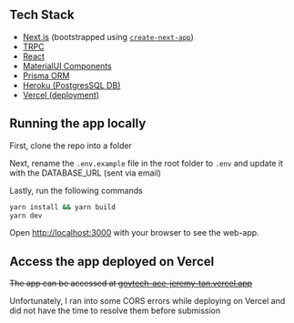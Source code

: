 ## Tech Stack
* [Next.js](https://nextjs.org/) (bootstrapped using [`create-next-app`](https://github.com/vercel/next.js/tree/canary/packages/create-next-app))
* [TRPC](https://trpc.io/)
* [React](https://reactjs.org/)
* [MaterialUI Components](https://mui.com/)
* [Prisma ORM](https://www.prisma.io/)
* [Heroku (PostgresSQL DB)](https://www.heroku.com/)
* [Vercel (deployment)](https://www.vercel.com/)

## Running the app locally

First, clone the repo into a folder

Next, rename the `.env.example` file in the root folder to `.env` and update it with the DATABASE_URL (sent via email)

Lastly, run the following commands

```bash
yarn install && yarn build
yarn dev
```

Open [http://localhost:3000](http://localhost:3000) with your browser to see the web-app.

## Access the app deployed on Vercel

~~The app can be accessed at [govtech-ace-jeremy-tan.vercel.app](http://govtech-ace-jeremy-tan.vercel.app)~~

Unfortunately, I ran into some CORS errors while deploying on Vercel and did not have the time to resolve them before submission


